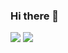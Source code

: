 ### Hi there 👋

<!--
**arthur-ryoo/arthur-ryoo** is a ✨ _special_ ✨ repository because its `README.md` (this file) appears on your GitHub profile.

Here are some ideas to get you started:

- 🔭 I’m currently working on ...
- 🌱 I’m currently learning ...
- 👯 I’m looking to collaborate on ...
- 🤔 I’m looking for help with ...
- 💬 Ask me about ...
- 📫 How to reach me: ...
- 😄 Pronouns: ...
- ⚡ Fun fact: ...
-->

<img src="https://github-readme-stats.vercel.app/api?username=arthur-ryoo&count_private=true&show_icons=true&theme=default&hide=issues"> <img src="https://github-readme-stats.vercel.app/api/top-langs/?username=arthur-ryoo&layout=compact&langs_count=8">
